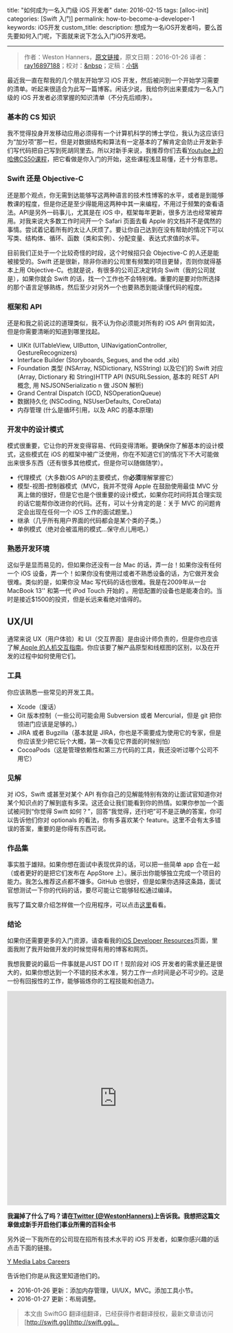 title: "如何成为一名入门级 iOS 开发者"
date: 2016-02-15
tags: [alloc-init]
categories: [Swift 入门]
permalink: how-to-become-a-developer-1
keywords: iOS开发
custom_title: 
description: 想成为一名iOS开发者吗，要么首先要如何入门呢，下面就来说下怎么入门iOS开发吧。

---
> 作者：Weston Hanners，[原文链接](http://www.alloc-init.com/2016/01/how-to-become-a-developer-1/)，原文日期：2016-01-26
> 译者：[ray16897188](http://www.jianshu.com/users/97c49dfd1f9f/latest_articles)；校对：[&nbsp](https://github.com/initiOSJava)；定稿：[小锅](http://www.jianshu.com/users/3b40e55ec6d5/latest_articles)
  







最近我一直在帮我的几个朋友开始学习 iOS 开发，然后被问到一个开始学习需要的清单。听起来很适合为此写一篇博客。闲话少说，我给你列出来要成为一名入门级的 iOS 开发者必须掌握的知识清单（不分先后顺序）。
<!--more-->

### 基本的 CS 知识
我不觉得投身开发移动应用必须得有一个计算机科学的博士学位，我认为这应该归为“加分项”那一栏，但是对数据结构和算法有一定基本的了解肯定会防止开发新手们写代码把自己写到死胡同里去。所以对新手来说，我推荐你们去看[Youtube上的哈佛CS50课程](https://www.youtube.com/playlist?list=PLhQjrBD2T383Xfn0zECHrOTpfOSlptPAB)，把它看做是你入门的开始，这些课程浅显易懂，还十分有意思。

### Swift 还是 Objective-C
还是那个观点，你无需到达能够写这两种语言的技术性博客的水平，或者是到能够教课的程度，但是你还是至少得能用这两种中其一来编程，不用过于频繁的查看语法。API是另外一码事儿，尤其是在 iOS 中，框架每年更新，很多方法也经常被弃用。对我来说大多数工作时间开一个 Safari 页面去看 Apple 的文档并不是偶然的事情。尝试着记着所有的太让人厌烦了。要让你自己达到在没有帮助的情况下可以写类、结构体、循环、函数（类和实例）、分配变量、表达式求值的水平。

目前我们正处于一个比较奇怪的时段，这个时候招只会 Objective-C 的人还是能被接受的。Swift 还是很新，除非你进的公司里有频繁的项目更替，否则你就得基本上用 Objective-C。也就是说，有很多的公司正决定转向 Swift（我的公司就是），如果你就会 Swift 的话，找一个工作也不会特别难。重要的是要对你所选择的那个语言足够熟练，然后至少对另外一个也要熟悉到能读懂代码的程度。

### 框架和 API

还是和我之前说过的道理类似，我不认为你必须能对所有的 iOS API 倒背如流，但是你需要清晰的知道到哪里找起。

- UIKit (UITableView, UIButton, UINavigationController, GestureRecognizers)
- Interface Builder (Storyboards, Segues, and the odd .xib)
- Foundation 类型 (NSArray, NSDictionary, NSString) 以及它们的 Swift 对应 (Array, Dictionary 和 String)HTTP API (NSURLSession, 基本的 REST API 概念, 用 NSJSONSerializatio n 做 JSON 解析)
- Grand Central Dispatch (GCD, NSOperationQueue)
- 数据持久化 (NSCoding, NSUserDefaults, CoreData)
- 内存管理 (什么是循环引用，以及 ARC 的基本原理)

### 开发中的设计模式

模式很重要，它让你的开发变得容易、代码变得清晰。要确保你了解基本的设计模式，这些模式在 iOS 的框架中被广泛使用，你在不知道它们的情况下不大可能做出来很多东西（还有很多其他模式，但是你可以随做随学）。

- 代理模式（大多数iOS API的主要模式，你**必须**理解掌握它）
- 模型-视图-控制器模式（MVC，我并不觉得 Apple 在鼓励使用最佳 MVC 分离上做的很好，但是它也是个很重要的设计模式，如果你花时间将其合理实现的话它能帮你改进你的代码。还有，可以十分肯定的是：关于 MVC 的问题肯定会出现在任何一个 iOS 工作的面试题里。）
- 继承（几乎所有用户界面的代码都会是某个类的子类。）
- 单例模式（绝对会被滥用的模式...保守点儿用吧。）

### 熟悉开发环境

这似乎是显而易见的，但如果你还没有一台 Mac 的话，弄一台！如果你没有任何一个 iOS 设备，弄一个！如果你没有使用过或者不熟悉设备的话，为它做开发会很难。类似的是，如果你没 Mac 写代码的话也很难。我是在2009年从一台 MacBook 13'' 和第一代 iPod Touch 开始的 。用低配置的设备也是能凑合的。当时是接近$1500的投资，但是长远来看绝对值得的。

## UX/UI
通常来说 UX（用户体验）和 UI（交互界面）是由设计师负责的，但是你也应该了解[ Apple 的人机交互指南](https://developer.apple.com/library/ios/documentation/UserExperience/Conceptual/MobileHIG/)。你应该要了解产品原型和线框图的区别，以及在开发的过程中如何使用它们。

### 工具

你应该熟悉一些常见的开发工具。

- Xcode（废话）
- Git 版本控制（一些公司可能会用 Subversion 或者 Mercurial，但是 git 把你领进门应该是足够的。）
- JIRA 或者 Bugzilla（基本就是 JIRA，你也是不需要成为使用它的专家，但是你应该至少把它玩个大概，第一次看见它界面的时候别怕）
- CocoaPods（这是管理依赖性和第三方代码的工具，我还没听过哪个公司不用它）

### 见解
对 iOS，Swift 或甚至对某个 API 有你自己的见解能特别有效的让面试官知道你对某个知识点的了解到底有多深。这还会让我们能看到你的热情。如果你参加一个面试被问到“你觉得 Swift 如何？”，回答“我觉得，还行吧”可不是正确的答案，你可以告诉他们你对 optionals 的看法，你有多喜欢某个 feature。这里不会有太多错误的答案，重要的是你得有东西可说。

### 作品集
事实胜于雄辩。如果你想在面试中表现优异的话，可以把一些简单 app 合在一起（或者更好的是把它们发布在 AppStore 上）。展示出你能够独立完成一个项目的能力。我怎么推荐这点都不嫌多。GitHub 也很好，但是如果你选择这条路，面试官想测试一下你的代码的话，要尽可能让它能够轻松通过编译。

我写了篇文章介绍怎样做一个应用程序，可以点击[这里](http://www.alloc-init.com/2016/01/how-to-start-an-ios-app-portfolio/)看看。

### 结论

如果你还需要更多的入门资源，请查看我的[iOS Developer Resources](http://www.alloc-init.com/programming-resources/)页面，里面我附了我开始做开发的时候觉得有用的博客和网页。

我想我要说的最后一件事就是JUST DO IT！现阶段对 iOS 开发者的需求量还是很大的，如果你想达到一个不错的技术水准，努力工作一点时间是必不可少的。这是一份有回报性的工作，能够锻炼你的工程技能和创造力。

<iframe height=498 width=510 src="http://player.youku.com/embed/XMTM0NjQ3MjkwOA==" frameborder=0 allowfullscreen></iframe>

**我漏掉了什么了吗？请在[Twitter (@WestonHanners)](https://twitter.com/westonhanners)上告诉我。我想把这篇文章做成新手开启他们事业所需的百科全书**

另外说一下我所在的公司现在招所有技术水平的 iOS 开发者，如果你感兴趣的话点击下面的链接。

[Y Media Labs Careers](http://www.ymedialabs.com/careers/)

告诉他们你是从我这里知道他们的。

* 2016-01-26 更新：添加内存管理，UI/UX，MVC。添加工具小节。
* 2016-01-27 更新：布局调整。
> 本文由 SwiftGG 翻译组翻译，已经获得作者翻译授权，最新文章请访问 [http://swift.gg](http://swift.gg)。